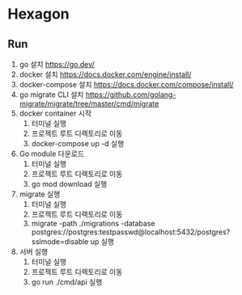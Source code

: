 # Hexagon

## Run

1. go 설치 https://go.dev/
2. docker 설치 https://docs.docker.com/engine/install/
3. docker-compose 설치 https://docs.docker.com/compose/install/
4. go migrate CLI 설치 https://github.com/golang-migrate/migrate/tree/master/cmd/migrate
5. docker container 시작
   1. 터미널 실행 
   2. 프로젝트 루트 디렉토리로 이동
   3. docker-compose up -d 실행
6. Go module 다운로드
   1. 터미널 실행
   2. 프로젝트 루트 디렉토리로 이동
   3. go mod download 실행
7. migrate 실행
   1. 터미널 실행
   2. 프로젝트 루트 디렉토리로 이동
   3. migrate -path ./migrations -database postgres://postgres:testpasswd@localhost:5432/postgres?sslmode=disable up 실행
8. 서버 실행
   1. 터미널 실행
   2. 프로젝트 루트 디렉토리로 이동
   3. go run ./cmd/api 실행
